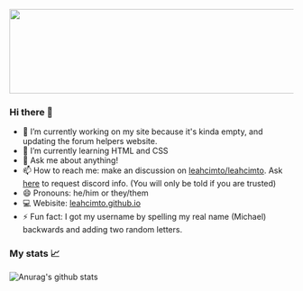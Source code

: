 <p align="center">
  <img width="630" height="150" src="https://github.com/leahcimto/leahcimto/blob/main/leahcimto%20github%20banner.png?raw=true">
</p>

### Hi there 👋
- 🔭 I’m currently working on my site because it's kinda empty, and updating the forum helpers website.
- 🌱 I’m currently learning HTML and CSS
- 💬 Ask me about anything!
- 📫 How to reach me: make an discussion on [leahcimto/leahcimto](https://github.com/leahcimto/leahcimto/discussions). Ask [here](https://github.com/leahcimto/leahcimto/discussions?discussions_q=category%3ARequests) to request discord info. (You will only be told if you are trusted)
- 😄 Pronouns: he/him or they/them
- 💻 Webisite: [leahcimto.github.io](leahimto.github.io)
- ⚡ Fun fact: I got my username by spelling my real name (Michael) backwards and adding two random letters.

### My stats 📈
![Anurag's github stats](https://github-readme-stats.vercel.app/api?username=leahcimto&show_icons=true&theme=prussian)
